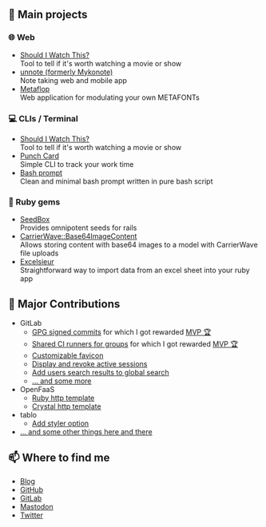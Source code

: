 ## 📝 Main projects

### 🌐 Web

- [Should I Watch This?](https://github.com/koffeinfrei/should-i-watch-this)    
  Tool to tell if it's worth watching a movie or show
- [unnote (formerly Mykonote)](https://github.com/koffeinfrei/unnote)    
  Note taking web and mobile app
- [Metaflop](https://github.com/metaflop/metaflop-www)    
  Web application for modulating your own METAFONTs

### 💻 CLIs / Terminal

- [Should I Watch This?](https://github.com/koffeinfrei/should-i-watch-this)    
  Tool to tell if it's worth watching a movie or show
- [Punch Card](https://github.com/koffeinfrei/punch-card)    
  Simple CLI to track your work time
- [Bash prompt](https://github.com/koffeinfrei/bash-prompt)    
  Clean and minimal bash prompt written in pure bash script

### 💎 Ruby gems

- [SeedBox](https://github.com/panter/seed_box)    
  Provides omnipotent seeds for rails
- [CarrierWave::Base64ImageContent](https://github.com/panter/carrierwave-base64_image_content)    
  Allows storing content with base64 images to a model with CarrierWave file uploads
- [Excelsieur](https://git.panter.ch/open-source/excelsieur)    
  Straightforward way to import data from an excel sheet into your ruby app

## 🤝 Major Contributions

- GitLab
  - [GPG signed commits](https://gitlab.com/gitlab-org/gitlab-foss/-/merge_requests/9546) for which I got rewarded [MVP 🏆](https://about.gitlab.com/releases/2017/08/22/gitlab-9-5-released/#mvp)
  - [Shared CI runners for groups](https://gitlab.com/gitlab-org/gitlab-foss/-/merge_requests/9646)  for which I got rewarded [MVP 🏆](https://about.gitlab.com/releases/2018/05/22/gitlab-10-8-released/#mvp)
  - [Customizable favicon](https://gitlab.com/gitlab-org/gitlab-foss/-/merge_requests/14497)
  - [Display and revoke active sessions](https://gitlab.com/gitlab-org/gitlab-foss/-/merge_requests/17867)
  - [Add users search results to global search](https://gitlab.com/gitlab-org/gitlab-foss/-/merge_requests/21197)
  - [... and some more](https://gitlab.com/gitlab-org/gitlab-foss/-/merge_requests?author_username=koffeinfrei&scope=all&state=merged)
- OpenFaaS
  - [Ruby http template](https://github.com/openfaas/ruby-http/pulls?q=is%3Apr+is%3Aclosed+author%3Akoffeinfrei)
  - [Crystal http template](https://github.com/koffeinfrei/crystal-http-template)
- tablo
  - [Add styler option](https://github.com/hutou/tablo/pull/3)
- [... and some other things here and there](https://github.com/koffeinfrei?tab=repositories&q=&type=fork&language=&sort=)

## 📫 Where to find me

- [Blog](https://www.koffeinfrei.org/)
- [GitHub](https://github.com/koffeinfrei)
- [GitLab](https://gitlab.com/koffeinfrei)
- <a rel="me" href="https://mastodon.social/@koffeinfrei">Mastodon</a>
- [Twitter](https://twitter.com/alexisreigel)


<!--


**koffeinfrei/koffeinfrei** is a ✨ _special_ ✨ repository because its `README.md` (this file) appears on your GitHub profile.


Here are some ideas to get you started:


- 🔭 I’m currently working on ...

- 🌱 I’m currently learning ...

- 👯 I’m looking to collaborate on ...

- 🤔 I’m looking for help with ...

- 💬 Ask me about ...

- 📫 How to reach me: ...

- 😄 Pronouns: ...

- ⚡ Fun fact: ...

-->
